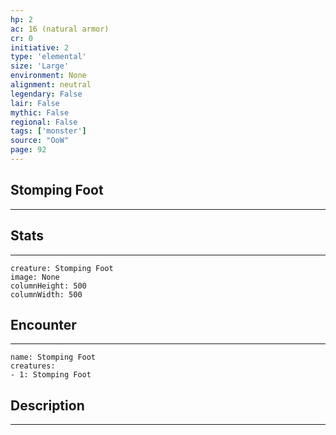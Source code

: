 ```yaml
---
hp: 2
ac: 16 (natural armor)
cr: 0
initiative: 2
type: 'elemental'    
size: 'Large'
environment: None
alignment: neutral
legendary: False
lair: False
mythic: False
regional: False
tags: ['monster']
source: "OoW"
page: 92
---
```


## Stomping Foot
---



## Stats
---

```statblock
creature: Stomping Foot
image: None
columnHeight: 500
columnWidth: 500
```

## Encounter
---

```encounter-table
name: Stomping Foot
creatures:
- 1: Stomping Foot
```

## Description
---





